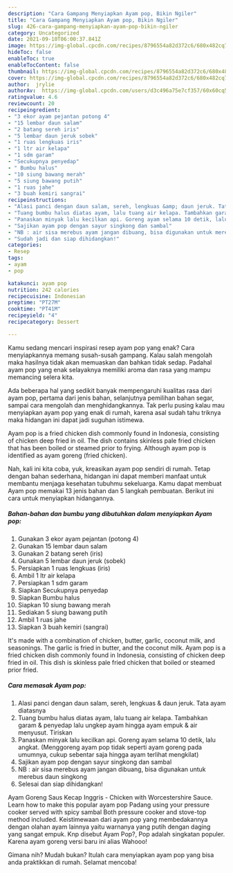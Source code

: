 ```yaml
---
description: "Cara Gampang Menyiapkan Ayam pop, Bikin Ngiler"
title: "Cara Gampang Menyiapkan Ayam pop, Bikin Ngiler"
slug: 426-cara-gampang-menyiapkan-ayam-pop-bikin-ngiler
category: Uncategorized
date: 2021-09-10T06:00:37.841Z
image: https://img-global.cpcdn.com/recipes/8796554a82d372c6/680x482cq70/ayam-pop-foto-resep-utama.jpg
hideToc: false
enableToc: true
enableTocContent: false
thumbnail: https://img-global.cpcdn.com/recipes/8796554a82d372c6/680x482cq70/ayam-pop-foto-resep-utama.jpg
cover: https://img-global.cpcdn.com/recipes/8796554a82d372c6/680x482cq70/ayam-pop-foto-resep-utama.jpg
author:  jrylie
authorAv:  https://img-global.cpcdn.com/users/d3c496a75e7cf357/60x60cq50/avatar.jpg
ratingvalue: 4.6
reviewcount: 20
recipeingredient:
- "3 ekor ayam pejantan potong 4"
- "15 lembar daun salam"
- "2 batang sereh iris"
- "5 lembar daun jeruk sobek"
- "1 ruas lengkuas iris"
- "1 ltr air kelapa"
- "1 sdm garam"
- "Secukupnya penyedap"
- " Bumbu halus"
- "10 siung bawang merah"
- "5 siung bawang putih"
- "1 ruas jahe"
- "3 buah kemiri sangrai"
recipeinstructions:
- "Alasi panci dengan daun salam, sereh, lengkuas &amp; daun jeruk. Tata ayam diatasnya"
- "Tuang bumbu halus diatas ayam, lalu tuang air kelapa. Tambahkan garam &amp; penyedap lalu ungkep ayam hingga ayam empuk &amp; air menyusut. Tiriskan"
- "Panaskan minyak lalu kecilkan api. Goreng ayam selama 10 detik, lalu angkat. (Menggoreng ayam pop tidak seperti ayam goreng pada umumnya, cukup sebentar saja hingga ayam terlihat mengkilat)"
- "Sajikan ayam pop dengan sayur singkong dan sambal"
- "NB : air sisa merebus ayam jangan dibuang, bisa digunakan untuk merebus daun singkong"
- "Sudah jadi dan siap dihidangkan!"
categories:
- Resep
tags:
- ayam
- pop

katakunci: ayam pop 
nutrition: 242 calories
recipecuisine: Indonesian
preptime: "PT27M"
cooktime: "PT41M"
recipeyield: "4"
recipecategory: Dessert

---
```



Kamu sedang mencari inspirasi resep ayam pop yang enak? Cara menyiapkannya memang susah-susah gampang. Kalau salah mengolah maka hasilnya tidak akan memuaskan dan bahkan tidak sedap. Padahal ayam pop yang enak selayaknya memiliki aroma dan rasa yang mampu memancing selera kita.


Ada beberapa hal yang sedikit banyak mempengaruhi kualitas rasa dari ayam pop, pertama dari jenis bahan, selanjutnya pemilihan bahan segar, sampai cara mengolah dan menghidangkannya. Tak perlu pusing kalau mau menyiapkan ayam pop yang enak di rumah, karena asal sudah tahu triknya maka hidangan ini dapat jadi suguhan istimewa.

Ayam pop is a fried chicken dish commonly found in Indonesia, consisting of chicken deep fried in oil. The dish contains skinless pale fried chicken that has been boiled or steamed prior to frying. Although ayam pop is identified as ayam goreng (fried chicken).


Nah, kali ini kita coba, yuk, kreasikan ayam pop sendiri di rumah. Tetap dengan bahan sederhana, hidangan ini dapat memberi manfaat untuk membantu menjaga kesehatan tubuhmu sekeluarga. Kamu dapat membuat Ayam pop memakai 13 jenis bahan dan 5 langkah pembuatan. Berikut ini cara untuk menyiapkan hidangannya.

<!--inarticleads1-->

##### Bahan-bahan dan bumbu yang dibutuhkan dalam menyiapkan Ayam pop:

1. Gunakan 3 ekor ayam pejantan (potong 4)
1. Gunakan 15 lembar daun salam
1. Gunakan 2 batang sereh (iris)
1. Gunakan 5 lembar daun jeruk (sobek)
1. Persiapkan 1 ruas lengkuas (iris)
1. Ambil 1 ltr air kelapa
1. Persiapkan 1 sdm garam
1. Siapkan Secukupnya penyedap
1. Siapkan  Bumbu halus
1. Siapkan 10 siung bawang merah
1. Sediakan 5 siung bawang putih
1. Ambil 1 ruas jahe
1. Siapkan 3 buah kemiri (sangrai)


It&#39;s made with a combination of chicken, butter, garlic, coconut milk, and seasonings. The garlic is fried in butter, and the coconut milk. Ayam pop is a fried chicken dish commonly found in Indonesia, consisting of chicken deep fried in oil. This dish is skinless pale fried chicken that boiled or steamed prior fried. 

<!--inarticleads2-->

##### Cara memasak Ayam pop:

1. Alasi panci dengan daun salam, sereh, lengkuas &amp; daun jeruk. Tata ayam diatasnya
1. Tuang bumbu halus diatas ayam, lalu tuang air kelapa. Tambahkan garam &amp; penyedap lalu ungkep ayam hingga ayam empuk &amp; air menyusut. Tiriskan
1. Panaskan minyak lalu kecilkan api. Goreng ayam selama 10 detik, lalu angkat. (Menggoreng ayam pop tidak seperti ayam goreng pada umumnya, cukup sebentar saja hingga ayam terlihat mengkilat)
1. Sajikan ayam pop dengan sayur singkong dan sambal
1. NB : air sisa merebus ayam jangan dibuang, bisa digunakan untuk merebus daun singkong
1. Selesai dan siap dihidangkan!

Ayam Goreng Saus Kecap Inggris - Chicken with Worcestershire Sauce. Learn how to make this popular ayam pop Padang using your pressure cooker served with spicy sambal Both pressure cooker and stove-top method included. Keistimewaan dari ayam pop yang membedakannya dengan olahan ayam lainnya yaitu warnanya yang putih dengan daging yang sangat empuk. Knp disebut Ayam Pop?, Pop adalah singkatan populer. Karena ayam goreng versi baru ini alias Wahooo! 

Gimana nih? Mudah bukan? Itulah cara menyiapkan ayam pop yang bisa anda praktikkan di rumah. Selamat mencoba!
